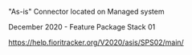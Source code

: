 "As-is" Connector located on Managed system

December 2020 - Feature Package Stack 01

https://help.fioritracker.org/V2020/asis/SPS02/main/
